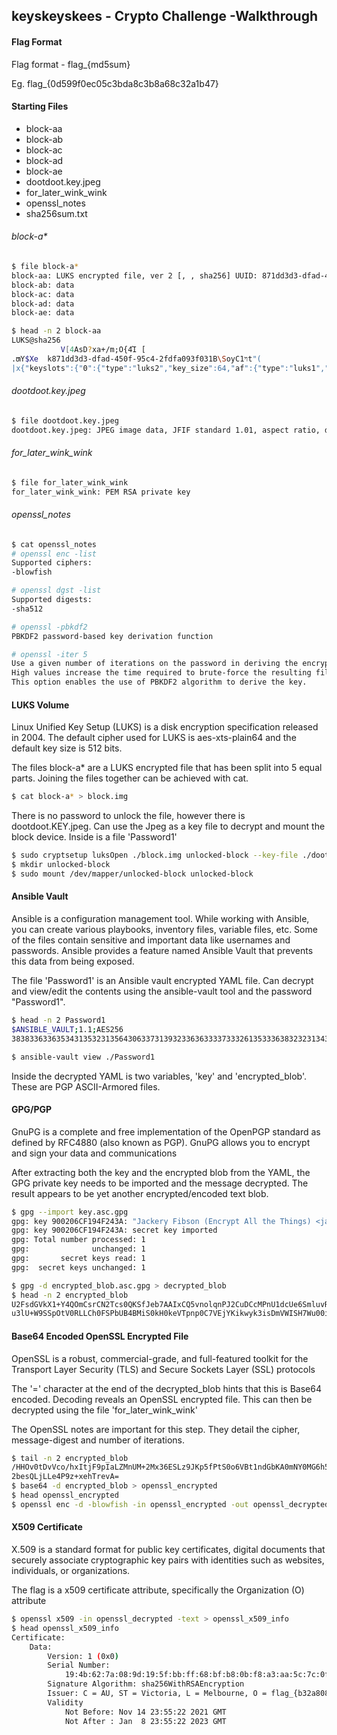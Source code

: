 ## keyskeyskees - Crypto Challenge -Walkthrough

#### Flag Format

Flag format - flag_{md5sum}

Eg. flag_{0d599f0ec05c3bda8c3b8a68c32a1b47}

#### Starting Files

* block-aa
* block-ab
* block-ac
* block-ad
* block-ae
* dootdoot.key.jpeg
* for_later_wink_wink
* openssl_notes
* sha256sum.txt

###### block-a*

```bash
$ file block-a*
block-aa: LUKS encrypted file, ver 2 [, , sha256] UUID: 871dd3d3-dfad-450f-95c4-2fdfa093f031
block-ab: data
block-ac: data
block-ad: data
block-ae: data

$ head -n 2 block-aa
LUKS@sha256
           V[4AsD?xa+/m;O{4Ί [
.ຫY$Xe  k871dd3d3-dfad-450f-95c4-2fdfa093f031B\SoyCױ1t"(
|x{"keyslots":{"0":{"type":"luks2","key_size":64,"af":{"type":"luks1","stripes":4000,"hash":"sha256"},"area":{"type":"raw","offset":"32768","size":"258048","encryption":"aes-xts-plain64","key_size":64},"kdf":{"type":"argon2id","time":7,"memory":1048576,"cpus":4,"salt":"eriwhaSidMHXaxZUxl6fLCfyHYK01nCWzbVHEhwXPVc="}}},"tokens":{},"segments":{"0":{"type":"crypt","offset":"16777216","size":"dynamic","iv_tweak":"0","encryption":"aes-xts-plain64","sector_size":4096}},"digests":{"0":{"type":"pbkdf2","keyslots":["0"],"segments":["0"],"hash":"sha256","iterations":148439,"salt":"rq8gOWLddtju/Zoz/TUAgrC5izY4nvNd4PUwtbRCrtw=","digest":"G9A3oufYjfnU0ipNtN6qkFP1DRkSBQ2YFK0cKVdpIUM="}},"config":{"json_size":"12288","keyslots_size":"16744448"}}SKUL@sha256,g>"JBOq_6#$/<
```

###### dootdoot.key.jpeg

```bash
$ file dootdoot.key.jpeg  
dootdoot.key.jpeg: JPEG image data, JFIF standard 1.01, aspect ratio, density 1x1, segment length 16, comment: "CREATOR: gd-jpeg v1.0 (using IJG JPEG v62), quality = 82", baseline, precision 8, 475x458, components 3
```

###### for_later_wink_wink

```bash
$ file for_later_wink_wink
for_later_wink_wink: PEM RSA private key
```

###### openssl_notes

```bash
$ cat openssl_notes           
# openssl enc -list
Supported ciphers:
-blowfish

# openssl dgst -list
Supported digests:
-sha512

# openssl -pbkdf2
PBKDF2 password-based key derivation function

# openssl -iter 5
Use a given number of iterations on the password in deriving the encryption key.
High values increase the time required to brute-force the resulting file.
This option enables the use of PBKDF2 algorithm to derive the key.
```



#### LUKS Volume

Linux Unified Key Setup (LUKS) is a disk encryption specification released in 2004. The default cipher used for LUKS is aes-xts-plain64 and the default key size is 512 bits.

The files block-a* are a LUKS encrypted file that has been split into 5 equal parts. Joining the files together can be achieved with cat.

```bash
$ cat block-a* > block.img
```

There is no password to unlock the file, however there is dootdoot.KEY.jpeg. Can use the Jpeg as a key file to decrypt and mount the block device. Inside is a file 'Password1'

```bash
$ sudo cryptsetup luksOpen ./block.img unlocked-block --key-file ./dootdoot.key.jpeg
$ mkdir unlocked-block
$ sudo mount /dev/mapper/unlocked-block unlocked-block
```



#### Ansible Vault

Ansible is a configuration management tool. While working with Ansible, you can create various playbooks, inventory files, variable files, etc. Some of the files contain sensitive and important data like usernames and passwords. Ansible provides a feature named Ansible Vault that prevents this data from being exposed.

The file 'Password1' is an Ansible vault encrypted YAML file. Can decrypt and view/edit the contents using the ansible-vault tool and the password "Password1".

```bash
$ head -n 2 Password1
$ANSIBLE_VAULT;1.1;AES256
38383363363534313532313564306337313932336363333733326135333638323231343732646431

$ ansible-vault view ./Password1
```

Inside the decrypted YAML is two variables, 'key' and 'encrypted_blob'. These are PGP ASCII-Armored files.

#### GPG/PGP

GnuPG is a complete and free implementation of the OpenPGP standard as defined by RFC4880 (also known as PGP). GnuPG allows you to encrypt and sign your data and communications

After extracting both the key and the encrypted blob from the YAML, the GPG private key needs to be imported and the message decrypted. The result appears to be yet another encrypted/encoded text blob.

```bash
$ gpg --import key.asc.gpg
gpg: key 900206CF194F243A: "Jackery Fibson (Encrypt All the Things) <jackery.fibson@403.mail.com>" not changed
gpg: key 900206CF194F243A: secret key imported
gpg: Total number processed: 1
gpg:              unchanged: 1
gpg:       secret keys read: 1
gpg:  secret keys unchanged: 1

$ gpg -d encrypted_blob.asc.gpg > decrypted_blob
$ head -n 2 encrypted_blob                                             
U2FsdGVkX1+Y4QOmCsrCN2Tcs0QKSfJeb7AAIxCQ5vnolqnPJ2CuDCcMPnU1dcUe6SmluvRypy98
u3lU+W9SSpOtV0RLLCh0FSPbUB4BMiS0kH0keVTpnp0C7VEjYKikwyk3isDmVWISH7Wu00ipTQqF
```



#### Base64 Encoded OpenSSL Encrypted File

OpenSSL is a robust, commercial-grade, and full-featured toolkit for the Transport Layer Security (TLS) and Secure Sockets Layer (SSL) protocols

The '=' character at the end of the decrypted_blob hints that this is Base64 encoded. Decoding reveals an OpenSSL encrypted file. This can then be decrypted using the file 'for_later_wink_wink'

The OpenSSL notes are important for this step. They detail the cipher, message-digest and number of iterations.

```bash
$ tail -n 2 encrypted_blob
/HHOv0tDvVco/hxItjF9pIaLZMnUM+2Mx36ESLz9JKp5fPtS0o6VBt1ndGbKA0mNY0MG6h5W34+m
2besQLjLLe4P9z+xehTrevA=
$ base64 -d encrypted_blob > openssl_encrypted
$ head openssl_encrypted                               
$ openssl enc -d -blowfish -in openssl_encrypted -out openssl_decrypted -pass file:./for_later_wink_wink -md sha512 -pbkdf2 -iter 5
```

#### X509 Certificate

X.509 is a standard format for public key certificates, digital documents that securely associate cryptographic key pairs with identities such as websites, individuals, or organizations.

The flag is a x509 certificate attribute, specifically the Organization (O) attribute

```bash
$ openssl x509 -in openssl_decrypted -text > openssl_x509_info
$ head openssl_x509_info
Certificate:
    Data:
        Version: 1 (0x0)
        Serial Number:
            19:4b:62:7a:08:9d:19:5f:bb:ff:68:bf:b8:0b:f8:a3:aa:5c:7c:0f
        Signature Algorithm: sha256WithRSAEncryption
        Issuer: C = AU, ST = Victoria, L = Melbourne, O = flag_{b32a808aa0c2f6bd8fe0cf55cae64d8c}, OU = 546 Troop, CN = Jackery Fibson, emailAddress = jackery.fibson@403.mail.com
        Validity
            Not Before: Nov 14 23:55:22 2021 GMT
            Not After : Jan  8 23:55:22 2023 GMT
```
